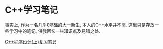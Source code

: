 # C++学习笔记

事实上, 作为一名几乎0基础的大一新生, 本人的C++水平并不高. 这里只是存放一些学习中的笔记, 供我回忆一些知识点及易错之处.

[C++程序设计(上)复习笔记](cpp1.html)
